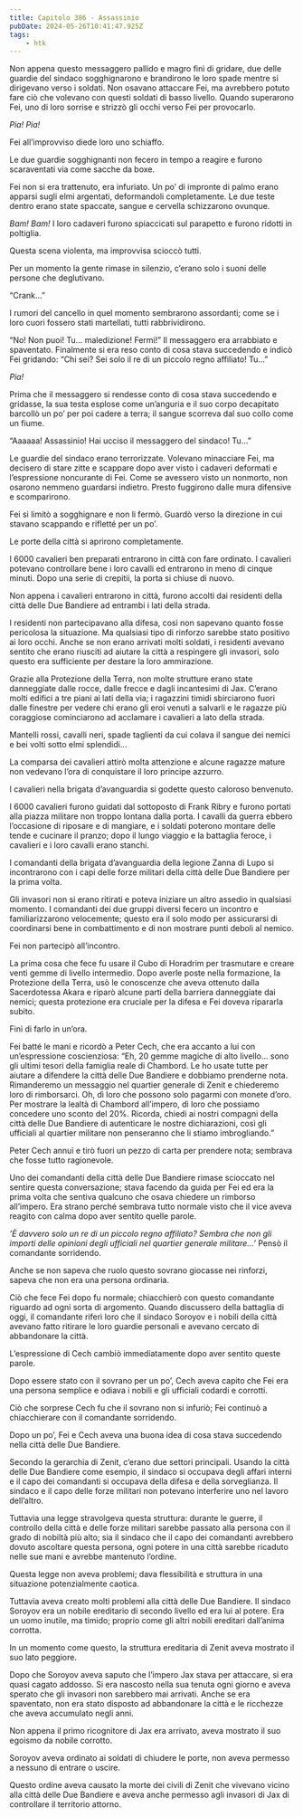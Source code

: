 ```yaml
---
title: Capitolo 386 - Assassinio
pubDate: 2024-05-26T10:41:47.925Z
tags:
    - htk
---
```


Non appena questo messaggero pallido e magro finì di gridare, due delle guardie del sindaco sogghignarono e brandirono le loro spade mentre si dirigevano verso i soldati. Non osavano attaccare Fei, ma avrebbero potuto fare ciò che volevano con questi soldati di basso livello. Quando superarono Fei, uno di loro sorrise e strizzò gli occhi verso Fei per provocarlo.

<em>Pia! Pia!</em>

Fei all’improvviso diede loro uno schiaffo.

Le due guardie sogghignanti non fecero in tempo a reagire e furono scaraventati via come sacche da boxe.

Fei non si era trattenuto, era infuriato. Un po’ di impronte di palmo erano apparsi sugli elmi argentati, deformandoli completamente. Le due teste dentro erano state spaccate, sangue e cervella schizzarono ovunque.

<em>Bam! Bam!</em> I loro cadaveri furono spiaccicati sul parapetto e furono ridotti in poltiglia.

Questa scena violenta, ma improvvisa scioccò tutti.

Per un momento la gente rimase in silenzio, c’erano solo i suoni delle persone che deglutivano.

“Crank…”

I rumori del cancello in quel momento sembrarono assordanti; come se i loro cuori fossero stati martellati, tutti rabbrividirono.

“No! Non puoi! Tu… maledizione! Fermi!” Il messaggero era arrabbiato e spaventato. Finalmente si era reso conto di cosa stava succedendo e indicò Fei gridando: “Chi sei? Sei solo il re di un piccolo regno affiliato! Tu…”

<em>Pia!</em>

Prima che il messaggero si rendesse conto di cosa stava succedendo e gridasse, la sua testa esplose come un’anguria e il suo corpo decapitato barcollò un po’ per poi cadere a terra; il sangue scorreva dal suo collo come un fiume.

“Aaaaaa! Assassinio! Hai ucciso il messaggero del sindaco! Tu…”

Le guardie del sindaco erano terrorizzate. Volevano minacciare Fei, ma decisero di stare zitte e scappare dopo aver visto i cadaveri deformati e l’espressione noncurante di Fei. Come se avessero visto un nonmorto, non osarono nemmeno guardarsi indietro. Presto fuggirono dalle mura difensive e scomparirono.

Fei si limitò a sogghignare e non li fermò. Guardò verso la direzione in cui stavano scappando e rifletté per un po’.

Le porte della città si aprirono completamente.

I 6000 cavalieri ben preparati entrarono in città con fare ordinato. I cavalieri potevano controllare bene i loro cavalli ed entrarono in meno di cinque minuti. Dopo una serie di crepitii, la porta si chiuse di nuovo.

Non appena i cavalieri entrarono in città, furono accolti dai residenti della città delle Due Bandiere ad entrambi i lati della strada.

I residenti non partecipavano alla difesa, così non sapevano quanto fosse pericolosa la situazione. Ma qualsiasi tipo di rinforzo sarebbe stato positivo ai loro occhi. Anche se non erano arrivati molti soldati, i residenti avevano sentito che erano riusciti ad aiutare la città a respingere gli invasori, solo questo era sufficiente per destare la loro ammirazione.

Grazie alla Protezione della Terra, non molte strutture erano state danneggiate dalle rocce, dalle frecce e dagli incantesimi di Jax. C’erano molti edifici a tre piani ai lati della via; i ragazzini timidi sbirciarono fuori dalle finestre per vedere chi erano gli eroi venuti a salvarli e le ragazze più coraggiose cominciarono ad acclamare i cavalieri a lato della strada.

Mantelli rossi, cavalli neri, spade taglienti da cui colava il sangue dei nemici e bei volti sotto elmi splendidi…

La comparsa dei cavalieri attirò molta attenzione e alcune ragazze mature non vedevano l’ora di conquistare il loro principe azzurro.

I cavalieri nella brigata d’avanguardia si godette questo caloroso benvenuto.

I 6000 cavalieri furono guidati dal sottoposto di Frank Ribry e furono portati alla piazza militare non troppo lontana dalla porta. I cavalli da guerra ebbero l’occasione di riposare e di mangiare, e i soldati poterono montare delle tende e cucinare il pranzo; dopo il lungo viaggio e la battaglia feroce, i cavalieri e i loro cavalli erano stanchi.

I comandanti della brigata d’avanguardia della legione Zanna di Lupo si incontrarono con i capi delle forze militari della città delle Due Bandiere per la prima volta.

Gli invasori non si erano ritirati e poteva iniziare un altro assedio in qualsiasi momento. I comandanti dei due gruppi diversi fecero un incontro e familiarizzarono velocemente; questo era il solo modo per assicurarsi di coordinarsi bene in combattimento e di non mostrare punti deboli al nemico.

Fei non partecipò all’incontro.

La prima cosa che fece fu usare il Cubo di Horadrim per trasmutare e creare venti gemme di livello intermedio. Dopo averle poste nella formazione, la Protezione della Terra, usò le conoscenze che aveva ottenuto dalla Sacerdotessa Akara e riparò alcune parti della barriera danneggiate dai nemici; questa protezione era cruciale per la difesa e Fei doveva ripararla subito.

Finì di farlo in un’ora.

Fei batté le mani e ricordò a Peter Cech, che era accanto a lui con un’espressione coscienziosa: “Eh, 20 gemme magiche di alto livello… sono gli ultimi tesori della famiglia reale di Chambord. Le ho usate tutte per aiutare a difendere la città delle Due Bandiere e dobbiamo prenderne nota. Rimanderemo un messaggio nel quartier generale di Zenit e chiederemo loro di rimborsarci. Oh, dì loro che possono solo pagarmi con monete d’oro. Per mostrare la lealtà di Chambord all’impero, dì loro che possiamo concedere uno sconto del 20%. Ricorda, chiedi ai nostri compagni della città delle Due Bandiere di autenticare le nostre dichiarazioni, così gli ufficiali al quartier militare non penseranno che li stiamo imbrogliando.”

Peter Cech annuì e tirò fuori un pezzo di carta per prendere nota; sembrava che fosse tutto ragionevole.

Uno dei comandanti della città delle Due Bandiere rimase scioccato nel sentire questa conversazione; stava facendo da guida per Fei ed era la prima volta che sentiva qualcuno che osava chiedere un rimborso all’impero. Era strano perché sembrava tutto normale visto che il vice aveva reagito con calma dopo aver sentito quelle parole.

<em>’È davvero solo un re di un piccolo regno affiliato? Sembra che non gli importi delle opinioni degli ufficiali nel quartier generale militare…’</em> Pensò il comandante sorridendo.

Anche se non sapeva che ruolo questo sovrano giocasse nei rinforzi, sapeva che non era una persona ordinaria.

Ciò che fece Fei dopo fu normale; chiacchierò con questo comandante riguardo ad ogni sorta di argomento. Quando discussero della battaglia di oggi, il comandante riferì loro che il sindaco Soroyov e i nobili della città avevano fatto ritirare le loro guardie personali e avevano cercato di abbandonare la città.

L’espressione di Cech cambiò immediatamente dopo aver sentito queste parole.

Dopo essere stato con il sovrano per un po’, Cech aveva capito che Fei era una persona semplice e odiava i nobili e gli ufficiali codardi e corrotti.

Ciò che sorprese Cech fu che il sovrano non si infuriò; Fei continuò a chiacchierare con il comandante sorridendo.

Dopo un po’, Fei e Cech aveva una buona idea di cosa stava succedendo nella città delle Due Bandiere.

Secondo la gerarchia di Zenit, c’erano due settori principali. Usando la città delle Due Bandiere come esempio, il sindaco si occupava degli affari interni e il capo dei comandanti si occupava della difesa e della sorveglianza. Il sindaco e il capo delle forze militari non potevano interferire uno nel lavoro dell’altro.

Tuttavia una legge stravolgeva questa struttura: durante le guerre, il controllo della città e delle forze militari sarebbe passato alla persona con il grado di nobiltà più alto; sia il sindaco che il capo dei comandanti avrebbero dovuto ascoltare questa persona, ogni potere in una città sarebbe ricaduto nelle sue mani e avrebbe mantenuto l’ordine.

Questa legge non aveva problemi; dava flessibilità e struttura in una situazione potenzialmente caotica.

Tuttavia aveva creato molti problemi alla città delle Due Bandiere. Il sindaco Soroyov era un nobile ereditario di secondo livello ed era lui al potere. Era un uomo inutile, ma timido; proprio come gli altri nobili ereditari dall’anima corrotta.

In un momento come questo, la struttura ereditaria di Zenit aveva mostrato il suo lato peggiore.

Dopo che Soroyov aveva saputo che l’impero Jax stava per attaccare, si era quasi cagato addosso. Si era nascosto nella sua tenuta ogni giorno e aveva sperato che gli invasori non sarebbero mai arrivati. Anche se era spaventato, non era stato disposto ad abbandonare la città e le ricchezze che aveva accumulato negli anni.

Non appena il primo ricognitore di Jax era arrivato, aveva mostrato il suo egoismo da nobile corrotto.

Soroyov aveva ordinato ai soldati di chiudere le porte, non aveva permesso a nessuno di entrare o uscire.

Questo ordine aveva causato la morte dei civili di Zenit che vivevano vicino alla città delle Due Bandiere e aveva anche permesso agli invasori di Jax di controllare il territorio attorno.




